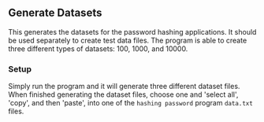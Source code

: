 ## Generate Datasets
This generates the datasets for the password hashing applications. It should be used separately to create test data files. The program is able to create three different types of datasets: 100, 1000, and 10000.

### Setup
Simply run the program and it will generate three different dataset files. When finished generating the dataset files, choose one and 'select all', 'copy', and then 'paste', into one of the ```hashing password``` program ```data.txt``` files.
